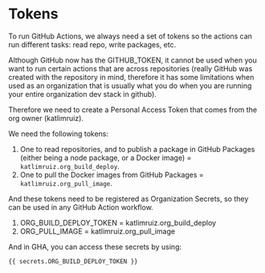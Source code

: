 # Tokens
To run GitHub Actions, we always need a set of tokens so the actions can run different tasks: read repo, write packages, etc.

Although GitHub now has the GITHUB_TOKEN, it cannot be used when you want to run certain actions that are across repositories (really GitHub was created with the repository in mind, therefore it has some limitations when used as an organization that is usually what you do when you are running your entire organization dev stack in github).

Therefore we need to create a Personal Access Token that comes from the org owner (katlimruiz).

We need the following tokens:
1. One to read repositories, and to publish a package in GitHub Packages (either being a node package, or a Docker image) = `katlimruiz.org_build_deploy`.
2. One to pull the Docker images from GitHub Packages = `katlimruiz.org_pull_image`.

And these tokens need to be registered as Organization Secrets, so they can be used in any GitHub Action workflow.
1. ORG_BUILD_DEPLOY_TOKEN = katlimruiz.org_build_deploy
2. ORG_PULL_IMAGE = katlimruiz.org_pull_image

And in GHA, you can access these secrets by using:

```
{{ secrets.ORG_BUILD_DEPLOY_TOKEN }}
```
